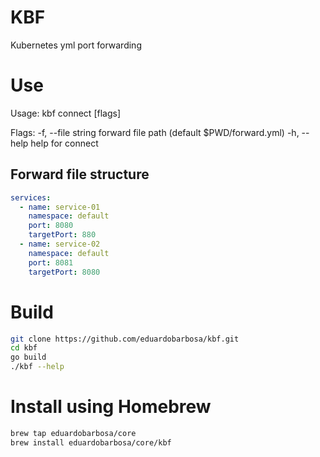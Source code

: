 # KBF

Kubernetes yml port forwarding

# Use

Usage:
  kbf connect [flags]

 Flags:
   -f, --file string   forward file path (default $PWD/forward.yml)
   -h, --help          help for connect

## Forward file structure

```yaml
services:
  - name: service-01
    namespace: default
    port: 8080
    targetPort: 880
  - name: service-02
    namespace: default
    port: 8081
    targetPort: 8080
```

 # Build

```bash
git clone https://github.com/eduardobarbosa/kbf.git
cd kbf
go build
./kbf --help
```

# Install using Homebrew

```bash
brew tap eduardobarbosa/core
brew install eduardobarbosa/core/kbf
```
